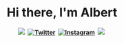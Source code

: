 <p>
  <h1 align="center"><b>Hi there, I'm Albert </h1>
</p>
<p align="center">
<a target="_blank" rel="noreferrer noopener" href="https://thealbert.dev/"><img src="https://img.shields.io/badge/Website-149c90?style=for-the-badge&logo=iterm2&logoColor=white alt="Website" /></a>&nbsp;
<a target="_blank" rel="noreferrer noopener" href="https://twitter.com/thealbertdev"><img src="https://img.shields.io/badge/Twitter-1DA1F2?style=for-the-badge&logo=twitter&logoColor=white" alt="Twitter" /></a>&nbsp;
<a target="_blank" rel="noreferrer noopener" href="https://www.instagram.com/thealbertdev/"><img src="https://img.shields.io/badge/Instagram-FCAF45?style=for-the-badge&logo=instagram&logoColor=black" alt="Instagram" /></a>&nbsp;
<a target="_blank" rel="noreferrer noopener" href="https://www.linkedin.com/in/thealbertdev/"><img src="https://img.shields.io/badge/LinkedIn-0e76a8?style=for-the-badge&logo=linkedin&logoColor=white alt="LinkedIn" /></a>&nbsp;
</p>
<br />

<p align="center"></p>
<p></p>
